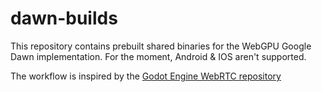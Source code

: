 # dawn-builds
This repository contains prebuilt shared binaries for the WebGPU Google Dawn implementation.
For the moment, Android & IOS aren't supported.

The workflow is inspired by the [Godot Engine WebRTC repository](https://github.com/godotengine/webrtc-actions)
